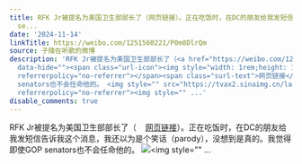 ```yaml
---
title: RFK Jr被提名为美国卫生部部长了（网页链接）。正在吃饭时，在DC的朋友给我发短信告诉我这个消息，我还以为是个笑话（parody），没想到是真的。我觉得即使GOP
  se...
date: '2024-11-14'
linkTitle: https://weibo.com/1251560221/P0m8DlrQm
source: 子陵在听歌的微博
description: 'RFK Jr被提名为美国卫生部部长了（<a href="https://weibo.com/1251560221/5100152666721871"
  data-hide=""><span class="url-icon"><img style="width: 1rem;height: 1rem" src="https://h5.sinaimg.cn/upload/2015/09/25/3/timeline_card_small_web_default.png"
  referrerpolicy="no-referrer"></span><span class="surl-text">网页链接</span></a>）。正在吃饭时，在DC的朋友给我发短信告诉我这个消息，我还以为是个笑话（parody），没想到是真的。我觉得即使GOP
  senators也不会任命他的。 <img style="" src="https://tvax2.sinaimg.cn/large/4a994b1dgy1hvmhpug32nj22lr3ji1kx.jpg"
  referrerpolicy="no-referrer"><img style="" ...'
disable_comments: true
---
```

RFK Jr被提名为美国卫生部部长了（<a href="https://weibo.com/1251560221/5100152666721871" data-hide=""><span class="url-icon"><img style="width: 1rem;height: 1rem" src="https://h5.sinaimg.cn/upload/2015/09/25/3/timeline_card_small_web_default.png" referrerpolicy="no-referrer"></span><span class="surl-text">网页链接</span></a>）。正在吃饭时，在DC的朋友给我发短信告诉我这个消息，我还以为是个笑话（parody），没想到是真的。我觉得即使GOP senators也不会任命他的。 <img style="" src="https://tvax2.sinaimg.cn/large/4a994b1dgy1hvmhpug32nj22lr3ji1kx.jpg" referrerpolicy="no-referrer"><img style="" ...